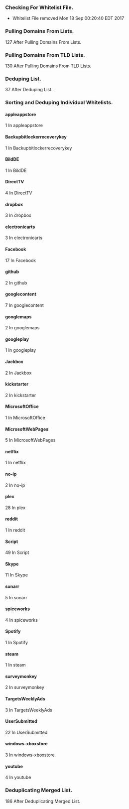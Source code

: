 ### Checking For Whitelist File.
* Whitelist File removed Mon 18 Sep 00:20:40 EDT 2017
### Pulling Domains From Lists.
127 After Pulling Domains From Lists.
### Pulling Domains From TLD Lists.
130 After Pulling Domains From TLD Lists.
### Deduping List.
37 After Deduping List.
### Sorting and Deduping Individual Whitelists.
#### appleappstore
1 In appleappstore
#### Backupbitlockerrecoverykey
1 In Backupbitlockerrecoverykey
#### BildDE
1 In BildDE
#### DirectTV
4 In DirectTV
#### dropbox
3 In dropbox
#### electronicarts
3 In electronicarts
#### Facebook
17 In Facebook
#### github
2 In github
#### googlecontent
7 In googlecontent
#### googlemaps
2 In googlemaps
#### googleplay
1 In googleplay
#### Jackbox
2 In Jackbox
#### kickstarter
2 In kickstarter
#### MicrosoftOffice
1 In MicrosoftOffice
#### MicrosoftWebPages
5 In MicrosoftWebPages
#### netflix
1 In netflix
#### no-ip
2 In no-ip
#### plex
28 In plex
#### reddit
1 In reddit
#### Script
49 In Script
#### Skype
11 In Skype
#### sonarr
5 In sonarr
#### spiceworks
4 In spiceworks
#### Spotify
1 In Spotify
#### steam
1 In steam
#### surveymonkey
2 In surveymonkey
#### TargetsWeeklyAds
3 In TargetsWeeklyAds
#### UserSubmitted
22 In UserSubmitted
#### windows-xboxstore
3 In windows-xboxstore
#### youtube
4 In youtube
### Deduplicating Merged List.
186 After Deduplicating Merged List.
